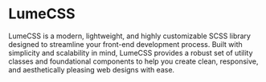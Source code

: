 # LumeCSS
LumeCSS is a modern, lightweight, and highly customizable SCSS library designed to streamline your front-end development process. Built with simplicity and scalability in mind, LumeCSS provides a robust set of utility classes and foundational components to help you create clean, responsive, and aesthetically pleasing web designs with ease.
